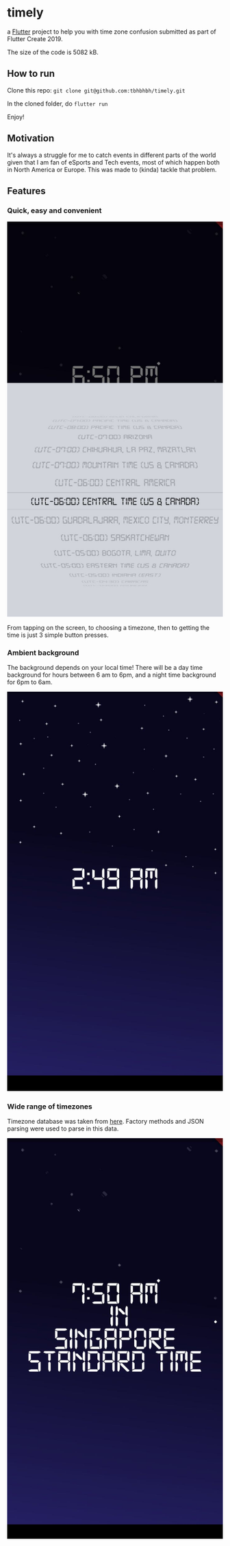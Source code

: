 # timely

a [Flutter](https://flutter.dev/) project to help you with time zone confusion submitted as part of Flutter Create 2019.

The size of the code is 5082 kB.

## How to run

Clone this repo: ````git clone git@github.com:tbhbhbh/timely.git````

In the cloned folder, do ````flutter run````

Enjoy!

## Motivation

It's always a struggle for me to catch events in different parts of the world given that I am fan of eSports and Tech events, most of which happen both in North America or Europe. This was made to (kinda) tackle that problem.

## Features

### Quick, easy and convenient

![image](images/menu.jpeg)

From tapping on the screen, to choosing a timezone, then to getting the time is just 3 simple button presses.

### Ambient background

The background depends on your local time! There will be a day time background for hours between 6 am to 6pm, and a night time background for 6pm to 6am.

![image](images/screen.jpeg)

### Wide range of timezones

Timezone database was taken from [here](https://github.com/dmfilipenko/timezones.json). Factory methods and JSON parsing were used to parse in this data.

![image](images/converted.jpeg)

